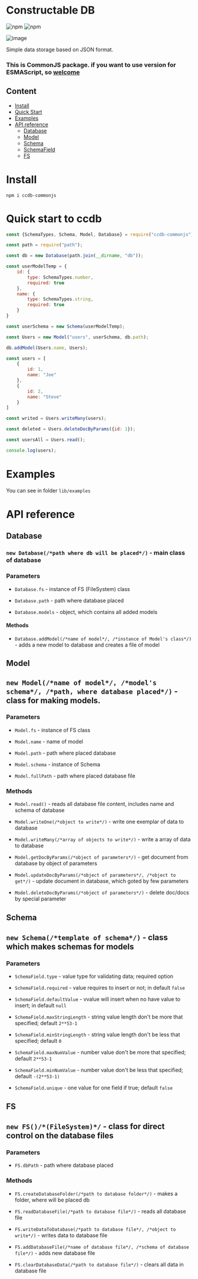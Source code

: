 # **C**onstru**c**table DB

![npm](https://img.shields.io/npm/dt/ccdb-commonjs)
![npm](https://img.shields.io/npm/v/ccdb-commonjs)

![image](static/ccdb_logo_minified.png)

Simple data storage based on JSON format.

### This is CommonJS package. if you want to use version for ESMAScript, so [welcome](https://github.com/denkisil/ccdb)

## Content
- [Install](#install)
- [Quick Start](#quick-start-to-ccdb)
- [Examples](#examples)
- [API reference](#api-reference)
  - [Database](#database)
  - [Model](#model)
  - [Schema](#schema)
  - [SchemaField](#schemafield)
  - [FS](#fs)

# Install
```
npm i ccdb-commonjs
```

# Quick start to ccdb
```js 
const {SchemaTypes, Schema, Model, Database} = require("ccdb-commonjs");

const path = require("path");

const db = new Database(path.join(__dirname, "db"));

const userModelTemp = {
	id: { 
		type: SchemaTypes.number,
		required: true
	},
	name: { 
		type: SchemaTypes.string,
		required: true
	}
}

const userSchema = new Schema(userModelTemp);

const Users = new Model("users", userSchema, db.path);

db.addModel(Users.name, Users);

const users = [
	{
		id: 1,
		name: "Joe"
	},
	{
		id: 2,
		name: "Steve"
	}
]

const writed = Users.writeMany(users);

const deleted = Users.deleteDocByParams({id: 1});

const usersAll = Users.read();

console.log(users);

```

# Examples

You can see in folder `lib/examples`

# API reference

## Database

### `new Database(/*path where db will be placed*/)` - main class of database

### Parameters
- `Database.fs` - instance of FS (FileSystem) class

- `Database.path` - path where database placed

- `Database.models` - object, which contains all added models

#### Methods
- `Database.addModel(/*name of model*/, /*instance of Model's class*/)` - adds a new model to database and creates a file of model

## Model

## `new Model(/*name of model*/, /*model's schema*/, /*path, where database placed*/)` - class for making models.

### Parameters
- `Model.fs` - instance of FS class

- `Model.name` - name of model

- `Model.path` - path where placed database

- `Model.schema` - instance of Schema

- `Model.fullPath` - path where placed database file

### Methods

- `Model.read()` - reads all database file content, includes name and schema of database

- `Model.writeOne(/*object to write*/)` - write one exemplar of data to database

- `Model.writeMany(/*array of objects to write*/)` - write a array of data to database

- `Model.getDocByParams(/*object of parameters*/)` - get document from database by object of parameters

- `Model.updateDocByParams(/*object of parameters*/, /*object to get*/)` - update document in database, which goted by few parameters

- `Model.deleteDocByParams(/*object of parameters*/)` - delete doc/docs by special parameter

## Schema

## `new Schema(/*template of schema*/)` - class which makes schemas for models

### Parameters

- `SchemaField.type` - value type for validating data; required option

- `SchemaField.required` - value requires to insert or not; in default `false`
 
- `SchemaField.defaultValue` - vvalue will insert when no have value to insert; in default `null`

- `SchemaField.maxStringLength` - string value length don't be more that specified; default `2**53-1`

- `SchemaField.minStringLength` -  string value length don't be less that specified; default `0`

- `SchemaField.maxNumValue` - number value don't be more that specified; default `2**53-1`

- `SchemaField.minNumValue` - number value don't be less that specified; default `-(2**53-1)`

- `SchemaField.unique` - one value for one field if true; default `false`

## FS

## `new FS()/*(FileSystem)*/` - class for direct control on the database files

### Parameters

- `FS.dbPath` - path where database placed

### Methods

- `FS.createDatabaseFolder(/*path to database folder*/)` - makes a folder, where will be placed db

- `FS.readDatabaseFile(/*path to database file*/)` - reads all database file

- `FS.writeDataToDatabase(/*path to database file*/, /*object to write*/)` - writes data to database file

- `FS.addDatabaseFile(/*name of database file*/, /*schema of database file*/)` - adds new database file

- `FS.clearDatabaseData(/*path to database file*/)` - clears all data in database file

